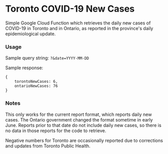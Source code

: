 # Toronto COVID-19 New Cases

Simple Google Cloud Function which retrieves the daily new cases of COVID-19 in Toronto
and in Ontario, as reported in the province's daily epidemiological update.

### Usage

Sample query string:
`?&date=YYYY-MM-DD`

Sample response:
```
{
    torontoNewCases: 6,
    ontarioNewCases: 76
}
```

### Notes

This only works for the current report format, which reports daily new cases.
The Ontario government changed the format sometime in early June. Reports prior
to that date do not include daily new cases, so there is no data in those reports for
the code to retrieve.

Negative numbers for Toronto are occasionally reported due to corrections and
updates from Toronto Public Health.
